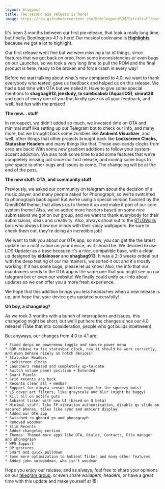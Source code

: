 ```yaml
---
layout: blogpost
title: The second pie release is here!
image: https://raw.githubusercontent.com/BootleggersROM/ExtraStuff/pasta/blogstuff/bootleg_41_highlights.png
---
```


It's been 3 months between our first pie release, that took a really long time, but finally, Bootleggers 4.1 is here! Our musical codename is [**Highlights**](https://www.youtube.com/watch?v=5RZKpIcg48U) because we got a lot to highlight.

Our first release went fine but we were missing a lot of things, since features that we got back on oreo, from some inconsistencies or even bugs on our Launcher, so we took a very long time to pull the ROM and the final product is here, ready to be broken and force crash in every way!

Before we start talking about what's new compared to 4.0, we want to thank everybody who tested, gave us feedback and helped us on this release. We had a bad time with OTA but we nailed it. Have to give some special mentions to **shagbag913, jenslody, to calebcabob (AquariOS), simrat39** and each of every one of you that kindly gave us all your feedback, and well, had fun with the project!

**The new... stuff**

In retrospect, we didn't added so much, we invested time on OTA and minimal stuff like setting up our Telegram bot to check our info, and many more, but we brought back some zombies like **Ambient Visualizer**, and well, other things that other projects brought back like **Lockscreen Clocks, Statusbar Headers** and many things like that. Those eye-candy clocks from oreo are back! With some new gradient additions to follow your system-accent addiction. We also took some time to add some features that we're completely missing out since our first release, and ironing some bugs to give space to other bugs and issues to come. The changelog will be at the end of the post.

**The new stuff: OTA, and community stuff**

Previously, we asked our community on telegram about the decision of a music player, and many people asked for Phonograph, so we're switchted to phonograph back again! But we're using a special version flavored by the OmniROM theme, that allows us to theme it up and make it part of our core system theme! Also, we've added more headers based on some *nice* submissions we got on our group, and we want to thank everybody for their submissions, ideas and creativity. Also, always shout out to the [BTLGWalls](https://t.me/btlgwalls) bois who always blow our minds with their spicy wallpapers. Be sure to check them out, they're doing an incredible job!

We want to talk you about our OTA app, so now, you can get the the latest update on a notification on your device, as it should be. We decided to use LOS Updater as a base because it's a nice, compatible base, with a clean up designed by **eldainosor** and **shagbag913**. It was a 2-3 weeks ordeal but with the deep testing of our maintainers, we sorted it out and it's mostly working. If it has some bugs, please let us know! Also, the info that our maintainers sends to the OTA app is the same one that you might see on our telegram bot or even our website! We finally could unify our info about updates so we can offer you a more fresh experience.

We hope that this addition brings you less headaches when a new release is up, and hope that your device gets updated sucessfully!

**Oh boy, a changelog?**

As we took 3 months with a bunch of interruptions and issues, this changelog might be short, but we'll put here the changes since our 4.0 release! (Take that into consideration, people who got builds inbetween)

But anyways, our changes from 4.0 to 4.1 are:

```
* Fixed derps on powermenu toggle and secure power menu
* ROM rebase to fix statusbar clock, now it should be work correctly, and even behave nicely on notch devices!
* Statusbar Headers 
* Lockscreen clocks
* Launcher3 rebased and completely up-to-date
* Switch volume panel position + Extended
* Smart Pixels
* Grid recents are back
* Recents clear all + membar
* Support for elmyra sensor (Active edge for the squeezy bois)
* LS cover art filters, like grayscale and blur (might be buggy)
* Kill all on notifs guts
* Ambient ticker with new UI (based on Q beta)
* Minimal stuff, like FP vibration authentication, disable qs slide on secured phones, tiles like sync and ambient display
* Added our OTA app
* Switched to gboard go and phonograph
* Removed woodman
* Slim Recents
* Added changelog section
* Themes: Themed more apps like OTA, Dialer, Contacts, File manager and phonograph
* WPS Support
* OP gestures
* Smart and quick pulldown
* Some more optimization to Ambient Ticker and many other features
* Added john notwoodman, who isn't woodman
```

Hope you enjoy our release, and as always, feel free to share your opinions on our [telegram group](https://t.me/keepthebootleg), or even share wallapers, headers, or have a great time with this update and make yourself at 家.
